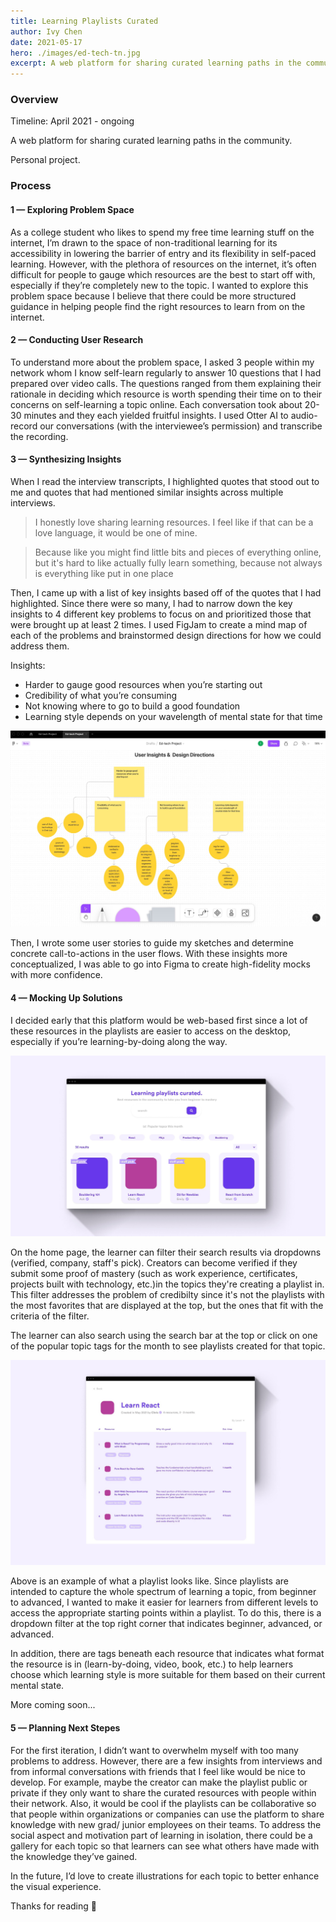 ```yaml
---
title: Learning Playlists Curated
author: Ivy Chen
date: 2021-05-17
hero: ./images/ed-tech-tn.jpg
excerpt: A web platform for sharing curated learning paths in the community
---
```


### Overview


Timeline: April 2021 - ongoing 

A web platform for sharing curated learning paths in the community.

Personal project.


### Process 


#### 1 — Exploring Problem Space 

As a college student who likes to spend my free time learning stuff on the internet, I’m drawn to the space of non-traditional learning for its accessibility in lowering the barrier of entry and its flexibility in self-paced learning. However, with the plethora of resources on the internet, it’s often difficult for people to gauge which resources are the best to start off with, especially if they’re completely new to the topic. I wanted to explore this problem space because I believe that there could be more structured guidance in helping people find the right resources to learn from on the internet. 

#### 2 — Conducting User Research 

To understand more about the problem space, I asked 3 people within my network whom I know self-learn regularly to answer 10 questions that I had prepared over video calls. The questions ranged from them explaining their rationale in deciding which resource is worth spending their time on to their concerns on self-learning a topic online. Each conversation took about 20-30 minutes and they each yielded fruitful insights. I used Otter AI to audio-record our conversations (with the interviewee’s permission) and transcribe the recording.

#### 3 — Synthesizing Insights  

When I read the interview transcripts, I highlighted quotes that stood out to me and quotes that had mentioned similar insights across multiple interviews. 

>I honestly love sharing learning resources. I feel like if that can be a love language, it would be one of mine.

>Because like you might find little bits and pieces of everything online, but it's hard to like actually fully learn something, because not always is everything like put in one place

Then, I came up with a list of key insights based off of the quotes that I had highlighted. Since there were so many, I had to narrow down the key insights to 4 different key problems to focus on and prioritized those that were brought up at least 2 times. I used FigJam to create a mind map of each of the problems and brainstormed design directions for how we could address them.

Insights: 

- Harder to gauge good resources when you’re starting out 
- Credibility of what you’re consuming
- Not knowing where to go to build a good foundation
- Learning style depends on your wavelength of mental state for that time


<div className="Image__Small">
  <img
    src="./images/edtech-fig.jpg"
    title="figjam"
    alt="Alt text"
  />
</div>

Then, I wrote some user stories to guide my sketches and determine concrete call-to-actions in the user flows. With these insights more conceptualized, I was able to go into Figma to create high-fidelity mocks with more confidence. 


#### 4 — Mocking Up Solutions

I decided early that this platform would be web-based first since a lot of these resources in the playlists are easier to access on the desktop, especially if you’re learning-by-doing along the way. 

<div className="Image__Small">
  <img
    src="./images/edtech-home.jpg"
    title="home"
    alt="Alt text"
  />
</div>

On the home page, the learner can filter their search results via dropdowns (verified, company, staff's pick). Creators can become verified if they submit some proof of mastery (such as work experience, certificates, projects built with technology, etc.)in the topics they're creating a playlist in. This filter addresses the problem of credibilty since it's not the playlists with the most favorites that are displayed at the top, but the ones that fit with the criteria of the filter. 

The learner can also search using the search bar at the top or click on one of the popular topic tags for the month to see playlists created for that topic. 


<div className="Image__Small">
  <img
    src="./images/learn-react.jpg"
    title="react"
    alt="Alt text"
  />
</div>

Above is an example of what a playlist looks like. Since playlists are intended to capture the whole spectrum of learning a topic, from beginner to advanced, I wanted to make it easier for learners from different levels to access the appropriate starting points within a playlist. To do this, there is a dropdown filter at the top right corner that indicates beginner, advanced, or advanced. 

In addition, there are tags beneath each resource that indicates what format the resource is in (learn-by-doing, video, book, etc.) to help learners choose which learning style is more suitable for them based on their current mental state. 

More coming soon...


#### 5 — Planning Next Stepes

For the first iteration, I didn’t want to overwhelm myself with too many problems to address. However, there are a few insights from interviews and from informal conversations with friends that I feel like would be nice to develop. For example, maybe the creator can make the playlist public or private if they only want to share the curated resources with people within their network. Also, it would be cool if the playlists can be collaborative so that people within organizations or companies can use the platform to share knowledge with new grad/ junior employees on their teams. To address the social aspect and motivation part of learning in isolation, there could be a gallery for each topic so that learners can see what others have made with the knowledge they’ve gained. 

In the future, I’d love to create illustrations for each topic to better enhance the visual experience.

Thanks for reading 💜 